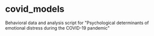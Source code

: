 # covid_models
Behavioral data and analysis script for "Psychological determinants of emotional distress during the COVID-19 pandemic"
